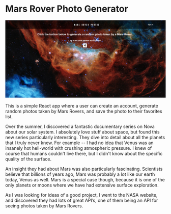# Mars Rover Photo Generator

![MarsRover](./src/marsroverhome.png)

This is a simple React app where a user can create an account, generate random photos taken by  Mars Rovers, and save the photo to their favorites list. 

Over the summer, I discovered a fantastic documentary series on Nova about our solar system. I absolutely love stuff about space, but found this new series particularly interesting. They dive into detail about all the planets that I truly never knew. For example -- I had no idea that Venus was an insanely hot hell-world with crushing atmospheric pressure. I knew of course that humans couldn't live there, but I didn't know about the specific quality of the surface. 

An insight they had about Mars was also particularly fascinating. Scientists believe that billions of years ago, Mars was probably a lot like our earth today, Venus as well. Mars is a special case though, because it is one of the only planets or moons where we have had extensive surface exploration. 

As I was looking for ideas of a good project, I went to the NASA website, and discovered they had lots of great API’s, one of them being an API for seeing photos taken by Mars Rovers. 

